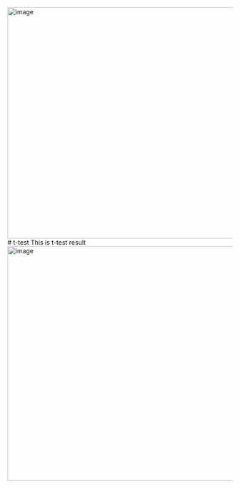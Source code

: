 <img width="1007" height="519" alt="image" src="https://github.com/user-attachments/assets/a010c6f3-6d61-489e-95ab-67f173ba8089" /># t-test
This is t-test result
<img width="986" height="526" alt="image" src="https://github.com/user-attachments/assets/9a602cf6-c177-4f44-b59c-85e4b8801036" />

